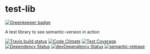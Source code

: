 # test-lib

[![Greenkeeper badge](https://badges.greenkeeper.io/artemv/test-lib.svg)](https://greenkeeper.io/)

A test library to see semantic-version in action

[![Travis build status](http://img.shields.io/travis/artemv/test-lib.svg?style=flat)](https://travis-ci.org/artemv/test-lib)
[![Code Climate](https://codeclimate.com/github/artemv/test-lib/badges/gpa.svg)](https://codeclimate.com/github/artemv/test-lib)
[![Test Coverage](https://codeclimate.com/github/artemv/test-lib/badges/coverage.svg)](https://codeclimate.com/github/artemv/test-lib)
[![Dependency Status](https://david-dm.org/artemv/test-lib.svg)](https://david-dm.org/artemv/test-lib)
[![devDependency Status](https://david-dm.org/artemv/test-lib/dev-status.svg)](https://david-dm.org/artemv/test-lib#info=devDependencies)
[![semantic-release](https://img.shields.io/badge/%20%20%F0%9F%93%A6%F0%9F%9A%80-semantic--release-e10079.svg)](https://github.com/semantic-release/semantic-release)
